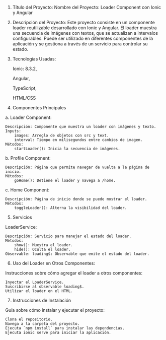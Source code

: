 
1. Título del Proyecto:
Nombre del Proyecto:  Loader Component con Ionic y Angular

2. Descripción del Proyecto:
Este proyecto consiste en un componente loader reutilizable desarrollado con Ionic y Angular. El loader muestra una secuencia de imágenes con textos, que se actualizan a intervalos configurables. Puede ser utilizado en diferentes componentes de la aplicación y se gestiona a través de un servicio para controlar su estado.

3. Tecnologías Usadas:

    Ionic: 8.3.2,
   
    Angular,
   
    TypeScript,
   
    HTML/CSS
4. Componentes Principales

a. Loader Component:

    Descripción: Componente que muestra un loader con imágenes y texto.
    Inputs:
        images: Arreglo de objetos con src y text.
        interval: Tiempo en milisegundos entre cambios de imagen.
    Métodos:
        startLoader(): Inicia la secuencia de imágenes.

b. Profile Component:

    Descripción: Página que permite navegar de vuelta a la página de inicio.
    Métodos:
        goHome(): Detiene el loader y navega a /home.

c. Home Component:

    Descripción: Página de inicio donde se puede mostrar el loader.
    Métodos:
        toggleLoader(): Alterna la visibilidad del loader.

5. Servicios

LoaderService:

    Descripción: Servicio para manejar el estado del loader.
    Métodos:
        show(): Muestra el loader.
        hide(): Oculta el loader.
    Observable: loading$: Observable que emite el estado del loader.

6. Uso del Loader en Otros Componentes:

Instrucciones sobre cómo agregar el loader a otros componentes:

    Inyectar el LoaderService.
    Suscribirse al observable loading$.
    Utilizar el loader en el HTML.

7. Instrucciones de Instalación

Guía sobre cómo instalar y ejecutar el proyecto:

    Clona el repositorio.
    Navega a la carpeta del proyecto.
    Ejecuta `npm install` para instalar las dependencias.
    Ejecuta ionic serve para iniciar la aplicación.
